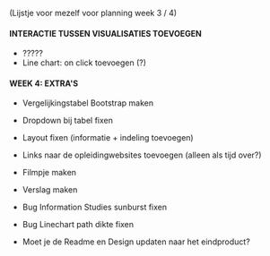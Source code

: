 (Lijstje voor mezelf voor planning week 3 / 4)

#### INTERACTIE TUSSEN VISUALISATIES TOEVOEGEN
- ?????
- Line chart: on click toevoegen (?)

#### WEEK 4: EXTRA'S
- Vergelijkingstabel Bootstrap maken
- Dropdown bij tabel fixen
- Layout fixen (informatie + indeling toevoegen)
- Links naar de opleidingwebsites toevoegen (alleen als tijd over?)
- Filmpje maken
- Verslag maken

- Bug Information Studies sunburst fixen
- Bug Linechart path dikte fixen

- Moet je de Readme en Design updaten naar het eindproduct?
